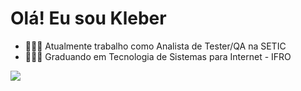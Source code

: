 # Olá! Eu sou Kleber

- 👨🏻‍💻 Atualmente trabalho como Analista de Tester/QA na SETIC
- 👨🏻‍🎓 Graduando em Tecnologia de Sistemas para Internet - IFRO

<div>
  <a href="www.linkedin.com/in/kleber-nogueira-438061192" target="_blank"><img src="https://img.shields.io/badge/-LinkedIn-%230077B5?style=for-the-badge&logo=linkedin&logoColor=white" target="_blank"></a>
</div>
